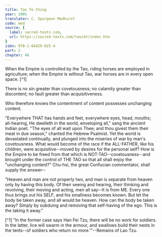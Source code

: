 ```yaml
---
title: Tao Te Ching
year: 1905
translator: C. Spurgeon Medhurst
code: med
source: {
  label: sacred-texts.com,
  url: https://sacred-texts.com/tao/mt/index.htm
}
isbn: 978-1-64429-025-4
part: 2
chapter: 46
---
```

When the Empire is controlled by the Tao, riding horses are employed in agriculture; when the Empire is without Tao, war horses are in every open space. [^1]

There is no sin greater than covetousness; no calamity greater than discontent; no fault greater than acquisitiveness.

Who therefore knows the contentment of content possesses unchanging content.

"Everywhere THAT has hands and feet, everywhere eyes, head, mouths; all-hearing, He dwelleth in the world, enveloping all," sang the ancient Indian poet. "The eyes of all wait upon Thee; and thou givest them their meat in due season," chanted the Hebrew Psalmist. Yet the world is devastated continually, and plunged into the miseries of war by man's covetousness. What would become of the race if the ALL-FATHER, like his children, were acquisitive--moved by desires for the personal self? How is the Empire to be freed from that which is NOT-TAO--covetousness--and brought under the control of THE TAO so that all shall enjoy the "unchanging content?" Chu-hsi, the great Confucian commentator, shall supply the answer--

"Heaven and man are not properly two, and man is separate from heaven only by having this body. Of their seeing and hearing, their thinking and revolving, their moving and acting, men all say--It is from ME. Every one thus brings out his SELF, and his smallness becomes known. But let the body be taken away, and all would be heaven. How can the body be taken away? Simply by subduing and removing that self-having of the ego. This is the taking it away."



[^1] "In the former case says Han Fei Tzu, there will be no work for soldiers. In the latter, lice will swarm in the armour, and swallows build their nests in the tents--of soldiers who return no more.'"--Remains of Lao Tzu.